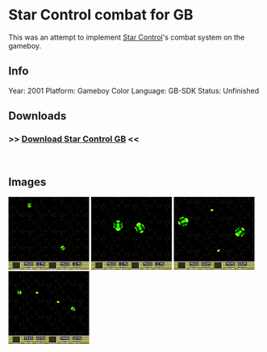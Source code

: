 # Star Control combat for GB

This was an attempt to implement [Star Control]'s combat system on the gameboy.

## Info
Year: 2001
Platform: Gameboy Color
Language: GB-SDK
Status: Unfinished

## Downloads
### >> [Download Star Control GB](/downloads/keystone.zip "Star Control combat engine for GB") <<
<br>

## Images

<div class="ContentFlow">
	<div class="flow">
		<img class="item" src="/star-control-combat-engine-gameboy-color/TESTSHIP-1.png" />
		<img class="item" src="/star-control-combat-engine-gameboy-color/TESTSHIP-2.png" />
		<img class="item" src="/star-control-combat-engine-gameboy-color/TESTSHIP-3.png" />
		<img class="item" src="/star-control-combat-engine-gameboy-color/TESTSHIP-4.png" />
	</div>
</div>

[Star Control]: (http://sc2.sourceforge.net/screenshots.php)